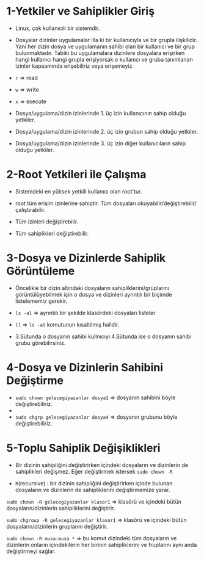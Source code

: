 # 1-Yetkiler ve Sahiplikler Giriş
- Linux, çok kullanıcılı bir sistemdir.
- Dosyalar dizinler uygulamalar illa ki bir kullanıcıyla ve bir grupla ilişkilidir. Yani her dizin dosya ve uygulamanın sahibi olan bir kullanıcı ve bir grup bulunmaktadır. Tabiki bu uygulamalara dizinlere dosyalara erişirken hangi kullanıcı hangi grupla erişiyorsak o kullanıcı ve gruba tanımlanan izinler kapsamında erişebiliriz veya erişemeyiz.
- `r` => read
- `w` => write
- `x` => execute

- Dosya/uygulama/dizin izinlerinde 1. üç izin kullanıcının sahip olduğu yetkiler.
- Dosya/uygulama/dizin izinlerinde 2. üç izin grubun sahip olduğu yetkiler.
- Dosya/uygulama/dizin izinlerinde 3. üç izin diğer kullanıcıların sahip olduğu yetkiler.

# 2-Root Yetkileri ile Çalışma
- Sistemdeki en yüksek yetkili kullanıcı olan root'tur.

- root tüm erişim izinlerine sahiptir. Tüm dosyaları okuyabilir/değiştirebilir/çalıştırabilir.

- Tüm izinleri değiştirebilir.

- Tüm sahiplikleri değiştirebilir.

# 3-Dosya ve Dizinlerde Sahiplik Görüntüleme
- Öncelikle bir dizin altındaki dosyaların sahipliklerini/gruplarını görüntülüyebilmek için o dosya ve dizinleri ayrıntılı bir biçimde listelememiz gerekir.

- `ls -al` => ayrıntılı bir şekilde klasördeki dosyaları listeler
- `ll` => `ls -al` komutunun kısaltılmış halidir.

- 3.Sütunda o dosyanın sahibi kullnıcıyı 4.Sütunda ise o dosyanın sahibi grubu görebilirsiniz.

# 4-Dosya ve Dizinlerin Sahibini Değiştirme
- `sudo chown gelecegiyazanlar dosya1` => dosyanın sahibini böyle değiştirebiliriz.
- 
- `sudo chgrp gelecegiyazanlar dosya4` => dosyanın grubunu böyle değiştirebiliriz.

# 5-Toplu Sahiplik Değişiklikleri
- Bir dizinin sahipliğini değiştirirken içindeki dosyaların ve dizinlerin de sahiplikleri değişmez. Eğer değiştirmek istersek `sudo chown -R `

- `R`(recursive) : bir dizinin sahipliğini değiştirirken içinde bulunan dosyaların ve dizinlerin de sahipliklerini değiştirmemize yarar.

`sudo chown -R gelecegiyazanlar klasor1` => klasörü ve içindeki bütün dosyaların/dizinlerin sahipliklerini değiştirir.

`sudo chgroup -R gelecegiyazanlar klasor1` => klasörü ve içindeki bütün dosyaların/dizinlerin gruplarını değiştirir.

`sudo chown -R musa:musa *` => bu komut dizindeki tüm dosyaların ve dizinlerin onların içindekilerin her birinin sahipliklerini ve fruplarını aynı anda değiştirmeyi sağlar.